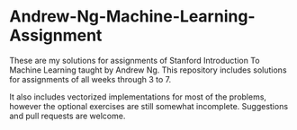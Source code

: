 # Andrew-Ng-Machine-Learning-Assignment
These are my solutions for assignments of Stanford Introduction To Machine Learning taught by Andrew Ng. This repository includes solutions for assignments of all weeks through 3 to 7.

It also includes vectorized implementations for most of the problems, however the optional exercises are still somewhat incomplete. Suggestions and pull requests are welcome.

